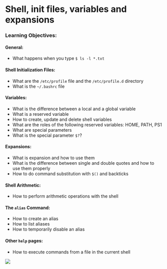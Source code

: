 # Shell, init files, variables and expansions
### Learning Objectives:
#### General:
* What happens when you type `$ ls -l *.txt`
#### Shell Initialization Files:
* What are the `/etc/profile` file and the `/etc/profile.d` directory
* What is the `~/.bashrc` file
#### Variables:
* What is the difference between a local and a global variable
* What is a reserved variable
* How to create, update and delete shell variables
* What are the roles of the following reserved variables: HOME, PATH, PS1
* What are special parameters
* What is the special parameter `$?`?
#### Expansions:
* What is expansion and how to use them
* What is the difference between single and double quotes and how to use them properly
* How to do command substitution with `$()` and backticks
#### Shell Arithmetic:
* How to perform arithmetic operations with the shell
#### The `alias` Command:
* How to create an alias
* How to list aliases
* How to temporarily disable an alias
#### Other `help` pages:
* How to execute commands from a file in the current shell
<img src="https://www.holbertonschool.com/holberton-logo.png">
